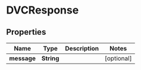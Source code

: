 # DVCResponse

## Properties
Name | Type | Description | Notes
------------ | ------------- | ------------- | -------------
**message** | **String** |  |  [optional]
